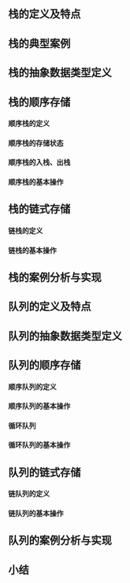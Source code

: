 ## 栈的定义及特点

## 栈的典型案例

## 栈的抽象数据类型定义

## 栈的顺序存储

#### 顺序栈的定义

#### 顺序栈的存储状态

#### 顺序栈的入栈、出栈

#### 顺序栈的基本操作

## 栈的链式存储

#### 链栈的定义

#### 链栈的基本操作

## 栈的案例分析与实现

## 队列的定义及特点

## 队列的抽象数据类型定义

## 队列的顺序存储

#### 顺序队列的定义

#### 顺序队列的基本操作

#### 循环队列

#### 循环队列的基本操作

## 队列的链式存储

#### 链队列的定义

#### 链队列的基本操作

## 队列的案例分析与实现

## 小结

